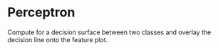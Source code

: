 # Perceptron
Compute for a decision surface between two classes and overlay the decision line onto the feature plot.
